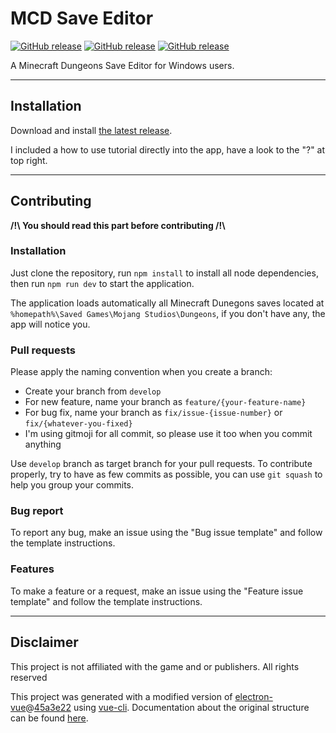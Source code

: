 # MCD Save Editor

[![GitHub release](https://img.shields.io/badge/Version-1.4.0-blue)](https://github.com/MatthieuLepers/mcd-save-editor/releases/latest)
[![GitHub release](https://img.shields.io/badge/Game%20version-1.12.1.0-blue)](#) [![GitHub release](https://img.shields.io/badge/License-GNU%20GPLv3-blue)](https://www.gnu.org/licenses/gpl-3.0.en.html)

A Minecraft Dungeons Save Editor for Windows users.

---

## Installation

Download and install [the latest release](https://github.com/MatthieuLepers/mcd-save-editor/releases/download/v1.4.0/MCD.Save.Editor.v1.4.0.exe).

I included a how to use tutorial directly into the app, have a look to the "?" at top right.

---

## Contributing
**/!\ You should read this part before contributing /!\\**

### Installation
Just clone the repository, run `npm install` to install all node dependencies, then run `npm run dev` to start the application.

The application loads automatically all Minecraft Dunegons saves located at `%homepath%\Saved Games\Mojang Studios\Dungeons`, if you don't have any, the app will notice you.

### Pull requests
Please apply the naming convention when you create a branch:
- Create your branch from `develop`
- For new feature, name your branch as `feature/{your-feature-name}`
- For bug fix, name your branch as `fix/issue-{issue-number}` or `fix/{whatever-you-fixed}`
- I'm using gitmoji for all commit, so please use it too when you commit anything

Use `develop` branch as target branch for your pull requests. To contribute properly, try to have as few commits as possible, you can use `git squash` to help you group your commits.

### Bug report
To report any bug, make an issue using the "Bug issue template" and follow the template instructions.

### Features
To make a feature or a request, make an issue using the "Feature issue template" and follow the template instructions.

---

## Disclaimer
This project is not affiliated with the game and or publishers. All rights reserved

This project was generated with a modified version of [electron-vue](https://github.com/SimulatedGREG/electron-vue)@[45a3e22](https://github.com/SimulatedGREG/electron-vue/tree/45a3e224e7bb8fc71909021ccfdcfec0f461f634) using [vue-cli](https://github.com/vuejs/vue-cli). Documentation about the original structure can be found [here](https://simulatedgreg.gitbooks.io/electron-vue/content/index.html).
